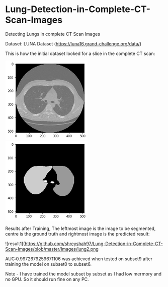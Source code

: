 # Lung-Detection-in-Complete-CT-Scan-Images
Detecting Lungs in complete CT Scan Images

Dataset: LUNA Dataset (https://luna16.grand-challenge.org/data/)

This is how the initial dataset looked for a slice in the complete CT scan:

![training1](https://github.com/shreyshah97/Lung-Detection-in-Complete-CT-Scan-Images/blob/master/Images/lung0.png)
![training2](https://github.com/shreyshah97/Lung-Detection-in-Complete-CT-Scan-Images/blob/master/Images/lung1.png)

Results after Training, The leftmost image is the image to be segmented, centre is the ground truth and rightmost image is the predicted result:

![result1](https://github.com/shreyshah97/Lung-Detection-in-Complete-CT-Scan-Images/blob/master/Images/lung2.png

AUC:0.9972679259671106 was achieved when tested on subset9 after training the model on subset0 to subset6.

Note - I have trained the model subset by subset as I had low mermory and no GPU. So it should run fine on any PC.

